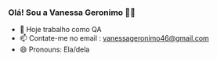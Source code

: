 ### Olá! Sou a Vanessa Geronimo 👋🏽


- 🔭 Hoje trabalho como QA
- 📫 Contate-me no email : vanessageronimo46@gmail.com
- 😄 Pronouns: Ela/dela




